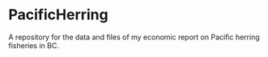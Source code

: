 # PacificHerring
A repository for the data and files of my economic report on Pacific herring fisheries in BC.  
